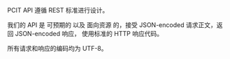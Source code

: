 PCIT API 遵循 REST 标准进行设计。

我们的 API 是 可预期的 以及 面向资源 的，接受 JSON-encoded 请求正文，返回 JSON-encoded 响应， 使用标准的 HTTP 响应代码。

所有请求和响应的编码均为 UTF-8。
